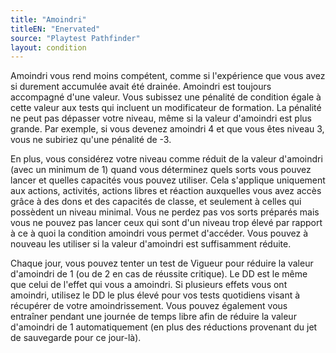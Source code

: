 ```yaml
---
title: "Amoindri"
titleEN: "Enervated"
source: "Playtest Pathfinder"
layout: condition
---
```


Amoindri vous rend moins compétent, comme si l'expérience que vous avez si durement accumulée avait été drainée. Amoindri est toujours accompagné d'une valeur. Vous subissez une pénalité de condition égale à cette valeur aux tests qui incluent un modificateur de formation. La pénalité ne peut pas dépasser votre niveau, même si la valeur d'amoindri est plus grande. Par exemple, si vous devenez amoindri 4 et que vous êtes niveau 3, vous ne subiriez qu'une pénalité de -3.

En plus, vous considérez votre niveau comme réduit de la valeur d'amoindri (avec un minimum de 1) quand vous déterminez quels sorts vous pouvez lancer et quelles capacités vous pouvez utiliser. Cela s'applique uniquement aux actions, activités, actions libres et réaction auxquelles vous avez accès grâce à des dons et des capacités de classe, et seulement à celles qui possèdent un niveau minimal. Vous ne perdez pas vos sorts préparés mais vous ne pouvez pas lancer ceux qui sont d'un niveau trop élevé par rapport à ce à quoi la condition amoindri vous permet d'accéder. Vous pouvez à nouveau les utiliser si la valeur d'amoindri est suffisamment réduite.

Chaque jour, vous pouvez tenter un test de Vigueur pour réduire la valeur d'amoindri de 1 (ou de 2 en cas de réussite critique). Le DD est le même que celui de l'effet qui vous a amoindri. Si plusieurs effets vous ont amoindri, utilisez le DD le plus élevé pour vos tests quotidiens visant à récupérer de votre amoindrissement. Vous pouvez également vous entraîner pendant une journée de temps libre afin de réduire la valeur d'amoindri de 1 automatiquement (en plus des réductions provenant du jet de sauvegarde pour ce jour-là).